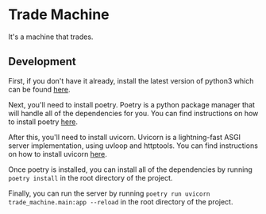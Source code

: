# Trade Machine
It's a machine that trades.

## Development
First, if you don't have it already, install the latest version of python3 which can be found [here](https://www.python.org/downloads/).

Next, you'll need to install poetry. Poetry is a python package manager that will handle all of the dependencies for you. You can find instructions on how to install poetry [here](https://python-poetry.org/docs/#installation).

After this, you'll need to install uvicorn. Uvicorn is a lightning-fast ASGI server implementation, using uvloop and httptools. You can find instructions on how to install uvicorn [here](https://www.uvicorn.org/#installation).

Once poetry is installed, you can install all of the dependencies by running `poetry install` in the root directory of the project.

Finally, you can run the server by running `poetry run uvicorn trade_machine.main:app --reload` in the root directory of the project.
